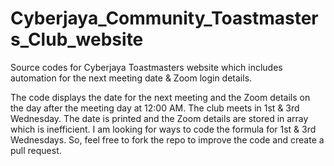 # Cyberjaya_Community_Toastmasters_Club_website
Source codes for Cyberjaya Toastmasters website which includes automation for the next meeting date &amp; Zoom login details.

The code displays the date for the next meeting and the Zoom details on the day after the meeting day at 12:00 AM. The club meets in 1st & 3rd Wednesday.
The date is printed and the Zoom details are stored in array which is inefficient. I am looking for ways to code the formula for 1st & 3rd Wednesdays. 
So, feel free to fork the repo to improve the code and create a pull request.
